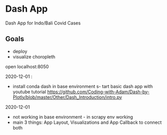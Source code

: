 
# Dash App 

Dash App for Indo/Bali Covid Cases 

## Goals 
- deploy
- visualize choropleth

open localhost:8050

2020-12-01 :

- install conda dash in base environment
s- tart basic dash app with youtube tutorial
https://github.com/Coding-with-Adam/Dash-by-Plotly/blob/master/Other/Dash_Introduction/intro.py

2020-12-01
- not working in base environment - in scrapy env working
- main 3 things: App Layout, Visualizations and App Callback to connect both